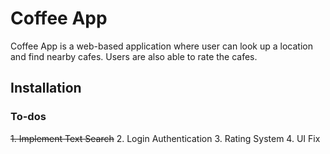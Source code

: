 # Coffee App
Coffee App is a web-based application where user can look up a location and find nearby cafes. Users are also able to rate the cafes. 

## Installation

### To-dos
~~1. Implement Text Search~~
2. Login Authentication
3. Rating System
4. UI Fix
